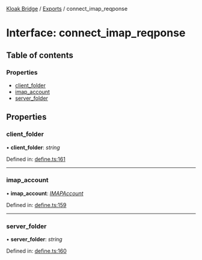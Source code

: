 [Kloak Bridge](../README.md) / [Exports](../modules.md) / connect_imap_reqponse

# Interface: connect\_imap\_reqponse

## Table of contents

### Properties

- [client\_folder](connect_imap_reqponse.md#client_folder)
- [imap\_account](connect_imap_reqponse.md#imap_account)
- [server\_folder](connect_imap_reqponse.md#server_folder)

## Properties

### client\_folder

• **client\_folder**: *string*

Defined in: [define.ts:161](https://github.com/CoNET-project/kloak-bridge/blob/a780fc0/src/define.ts#L161)

___

### imap\_account

• **imap\_account**: [*IMAPAccount*](imapaccount.md)

Defined in: [define.ts:159](https://github.com/CoNET-project/kloak-bridge/blob/a780fc0/src/define.ts#L159)

___

### server\_folder

• **server\_folder**: *string*

Defined in: [define.ts:160](https://github.com/CoNET-project/kloak-bridge/blob/a780fc0/src/define.ts#L160)
